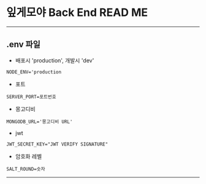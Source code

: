 # 잎게모야 Back End READ ME

---
## .env 파일
- 배포시 'production', 개발시 'dev'
```
NODE_ENV='production
```
- 포트
```
SERVER_PORT=포트번호
```
- 몽고디비
```
MONGODB_URL='몽고디비 URL'
```
- jwt
```
JWT_SECRET_KEY="JWT VERIFY SIGNATURE"
```
- 암호화 레벨
```
SALT_ROUND=숫자
```
---